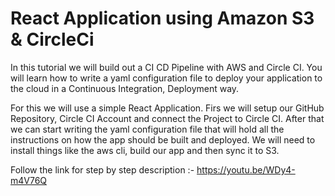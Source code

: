 # React Application using Amazon S3 & CircleCi

In this tutorial we will build out a CI CD Pipeline with AWS and Circle CI. You will learn how to write a yaml configuration file to deploy your application to the cloud in a Continuous Integration, Deployment way. 

For this we will use a simple React Application. Firs we will setup our GitHub Repository, Circle CI Account and connect the Project to Circle CI. After that we can start writing the yaml configuration file that will hold all the instructions on how the app should be built and deployed. We will need to install things like the aws cli, build our app and then sync it to S3.

Follow the link for step by step description :- https://youtu.be/WDy4-m4V76Q
